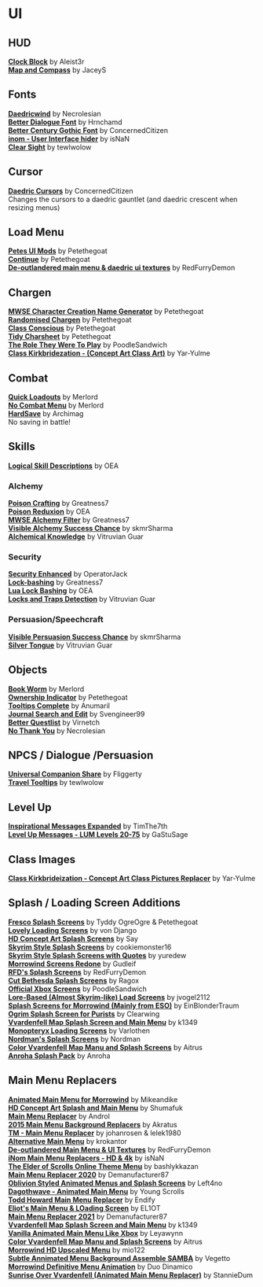 # UI

## HUD
[**Clock Block**](https://www.nexusmods.com/morrowind/mods/46292) by Aleist3r  
[**Map and Compass**](https://www.nexusmods.com/morrowind/mods/48455) by JaceyS  

## Fonts
[**Daedricwind**](https://www.nexusmods.com/morrowind/mods/49655) by Necrolesian  
[**Better Dialogue Font**](https://www.nexusmods.com/morrowind/mods/36873) by Hrnchamd  
[**Better Century Gothic Font**](https://www.nexusmods.com/morrowind/mods/49844) by ConcernedCitizen  
[**inom - User Interface hider**](https://www.nexusmods.com/morrowind/mods/50218) by isNaN  
[**Clear Sight**](https://www.nexusmods.com/morrowind/mods/49780) by tewlwolow  

## Cursor
[**Daedric Cursors**](https://www.nexusmods.com/morrowind/mods/49806) by ConcernedCitizen  
Changes the cursors to a daedric gauntlet (and daedric crescent when resizing menus)

## Load Menu
[**Petes UI Mods**](https://www.nexusmods.com/morrowind/mods/45859) by Petethegoat  
[**Continue**](https://www.nexusmods.com/morrowind/mods/45952) by Petethegoat  
[**De-outlandered main menu & daedric ui textures**](https://www.nexusmods.com/morrowind/mods/46805) by RedFurryDemon  

## Chargen
[**MWSE Character Creation Name Generator**](https://www.nexusmods.com/morrowind/mods/46189) by Petethegoat  
[**Randomised Chargen**](https://www.nexusmods.com/morrowind/mods/46915) by Petethegoat  
[**Class Conscious**](https://www.nexusmods.com/morrowind/mods/46902) by Petethegoat  
[**Tidy Charsheet**](https://www.nexusmods.com/morrowind/mods/45939) by Petethegoat  
[**The Role They Were To Play**](https://www.nexusmods.com/morrowind/mods/46411) by PoodleSandwich  
[**Class Kirkbridezation - (Concept Art Class Art)**](https://www.nexusmods.com/morrowind/mods/48758) by Yar-Yulme  

## Combat
[**Quick Loadouts**](https://www.nexusmods.com/morrowind/mods/46708) by Merlord  
[**No Combat Menu**](https://www.nexusmods.com/morrowind/mods/46732) by Merlord  
[**HardSave**](https://www.nexusmods.com/morrowind/mods/47170) by Archimag  
No saving in battle!  

## Skills
[**Logical Skill Descriptions**](https://www.nexusmods.com/morrowind/mods/48991) by OEA  

### Alchemy
[**Poison Crafting**](https://www.nexusmods.com/morrowind/mods/45729) by Greatness7  
[**Poison Reduxion**](https://www.nexusmods.com/morrowind/mods/48948) by OEA  
[**MWSE Alchemy Filter**](https://www.nexusmods.com/morrowind/mods/44808) by Greatness7  
[**Visible Alchemy Success Chance**](https://www.nexusmods.com/morrowind/mods/48608) by skmrSharma  
[**Alchemical Knowledge**](https://www.nexusmods.com/morrowind/mods/49036) by Vitruvian Guar  

### Security
[**Security Enhanced**](https://www.nexusmods.com/morrowind/mods/47038) by OperatorJack  
[**Lock-bashing**](https://www.nexusmods.com/morrowind/mods/44857) by Greatness7  
[**Lua Lock Bashing**](https://www.nexusmods.com/morrowind/mods/48544) by OEA  
[**Locks and Traps Detection**](https://www.nexusmods.com/morrowind/mods/48528) by Vitruvian Guar  

### Persuasion/Speechcraft 
[**Visible Persuasion Success Chance**](https://www.nexusmods.com/morrowind/mods/48634) by skmrSharma  
[**Silver Tongue**](https://www.nexusmods.com/morrowind/mods/49086) by Vitruvian Guar  

## Objects
[**Book Worm**](https://www.nexusmods.com/morrowind/mods/46851) by Merlord  
[**Ownership Indicator**](https://www.nexusmods.com/morrowind/mods/45940) by Petethegoat  
[**Tooltips Complete**](https://www.nexusmods.com/morrowind/mods/46842) by Anumaril  
[**Journal Search and Edit**](https://www.nexusmods.com/morrowind/mods/46756) by Svengineer99  
[**Better Questlist**](https://www.nexusmods.com/morrowind/mods/48272) by Virnetch  
[**No Thank You**](https://www.nexusmods.com/morrowind/mods/49681) by Necrolesian  

## NPCS / Dialogue /Persuasion
[**Universal Companion Share**](http://download.fliggerty.com/download--14) by Fliggerty  
[**Travel Tooltips**](https://www.nexusmods.com/morrowind/mods/48306) by tewlwolow  

## Level Up
[**Inspirational Messages Expanded**](https://www.nexusmods.com/morrowind/mods/49851) by TimThe7th  
[**Level Up Messages - LUM Levels 20-75**](https://www.nexusmods.com/morrowind/mods/43431) by GaStuSage  

## Class Images
[**Class Kirkbrideization - Concept Art Class Pictures Replacer**](https://www.nexusmods.com/morrowind/mods/48758) by Yar-Yulme  

## Splash / Loading Screen Additions

[**Fresco Splash Screens**](https://www.nexusmods.com/morrowind/mods/45680) by Tyddy OgreOgre & Petethegoat  
[**Lovely Loading Screens**](https://www.nexusmods.com/morrowind/mods/42313) by von Django  
[**HD Concept Art Splash Screens**](https://www.nexusmods.com/morrowind/mods/43081) by Say  
[**Skyrim Style Splash Screens**](https://www.nexusmods.com/morrowind/mods/43026) by cookiemonster16  
[**Skyrim Style Splash Screens with Quotes**](https://www.nexusmods.com/morrowind/mods/43429) by yuredew  
[**Morrowind Screens Redone**](https://www.nexusmods.com/morrowind/mods/46259) by Gudleif  
[**RFD's Splash Screens**](https://www.nexusmods.com/morrowind/mods/47400) by RedFurryDemon  
[**Cut Bethesda Splash Screens**](https://www.nexusmods.com/morrowind/mods/45050) by Ragox  
[**Official Xbox Screens**](https://www.nexusmods.com/morrowind/mods/46422) by PoodleSandwich  
[**Lore-Based (Almost Skyrim-like) Load Screens**](https://www.nexusmods.com/morrowind/mods/48932) by jvogel2112  
[**Splash Screens for Morrowind (Mainly from ESO)**](https://www.nexusmods.com/morrowind/mods/49038) by EinBlonderTraum  
[**Ogrim Splash Screen for Purists**](https://www.nexusmods.com/morrowind/mods/49233) by Clearwing  
[**Vvardenfell Map Splash Screen and Main Menu**](https://www.nexusmods.com/morrowind/mods/49245) by k1349  
[**Monopteryx Loading Screens**](https://www.nexusmods.com/morrowind/mods/49590) by Varlothen  
[**Nordman's Splash Screens**](https://www.nexusmods.com/morrowind/mods/49577) by Nordman  
[**Color Vvardenfell Map Manu and Splash Screens**](https://www.nexusmods.com/morrowind/mods/49930) by Aitrus  
[**Anroha Splash Pack**](https://www.nexusmods.com/morrowind/mods/50058) by Anroha  

## Main Menu Replacers
[**Animated Main Menu for Morrowind**](https://www.nexusmods.com/morrowind/mods/43341?tab=description) by Mikeandike  
[**HD Concept Art Splash and Main Menu**](https://www.nexusmods.com/morrowind/mods/43081) by Shumafuk  
[**Main Menu Replacer**](https://www.nexusmods.com/morrowind/mods/43327) by Androl  
[**2015 Main Menu Background Replacers**](https://www.nexusmods.com/morrowind/mods/43923) by Akratus  
[**TM - Main Menu Replacer**](https://www.nexusmods.com/morrowind/mods/42309) by johanrosen & lelek1980  
[**Alternative Main Menu**](https://www.nexusmods.com/morrowind/mods/44845) by krokantor  
[**De-outlandered Main Menu & UI Textures**](https://www.nexusmods.com/morrowind/mods/46805) by RedFurryDemon  
[**iNom Main Menu Replacers - HD & 4k**](https://www.nexusmods.com/morrowind/mods/47895) by isNaN  
[**The Elder of Scrolls Online Theme Menu**](https://www.nexusmods.com/morrowind/mods/45548) by bashlykkazan  
[**Main Menu Replacer 2020**](https://www.nexusmods.com/morrowind/mods/48364) by Demanufacturer87  
[**Oblivion Styled Animated Menus and Splash Screens**](https://www.nexusmods.com/morrowind/mods/47798) by Left4no  
[**Dagothwave - Animated Main Menu**](https://www.nexusmods.com/morrowind/mods/47532) by Young Scrolls  
[**Todd Howard Main Menu Replacer**](https://www.nexusmods.com/morrowind/mods/47963) by Endify  
[**Eliot's Main Menu & LOading Screen**](https://www.nexusmods.com/morrowind/mods/46251) by EL1OT  
[**Main Menu Replacer 2021**](https://www.nexusmods.com/morrowind/mods/49329) by Demanufacturer87  
[**Vvardenfell Map Splash Screen and Main Menu**](https://www.nexusmods.com/morrowind/mods/49245) by k1349  
[**Vanilla Animated Main Menu Like Xbox**](https://www.nexusmods.com/morrowind/mods/49581) by Leyawynn  
[**Color Vvardenfell Map Manu and Splash Screens**](https://www.nexusmods.com/morrowind/mods/49930) by Aitrus  
[**Morrowind HD Upscaled Menu**](https://www.nexusmods.com/morrowind/mods/49971) by mio122  
[**Subtle Annimated Menu Background Assemble SAMBA**](https://www.nexusmods.com/morrowind/mods/50037) by Vegetto  
[**Morrowind Definitive Menu Animation**](https://www.nexusmods.com/morrowind/mods/50080) by Duo Dinamico  
[**Sunrise Over Vvardenfell (Animated Main Menu Replacer)**](https://www.nexusmods.com/morrowind/mods/50282) by StannieDum  
